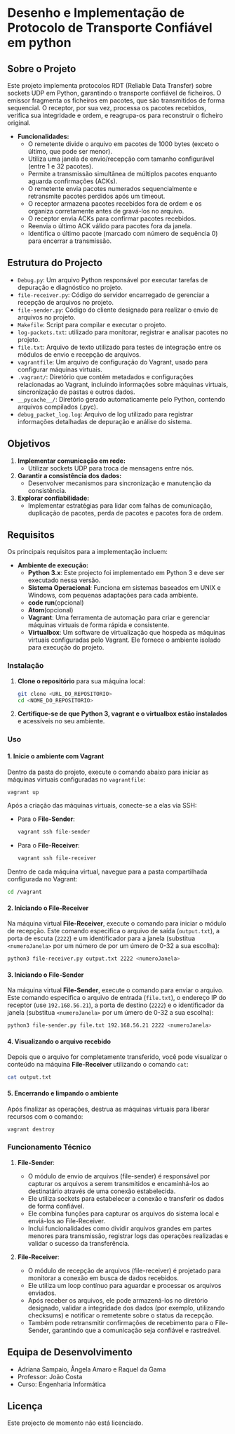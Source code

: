 # Desenho e Implementação de Protocolo de Transporte Confiável em python

## Sobre o Projeto

 Este projeto implementa protocolos RDT (Reliable Data Transfer) sobre sockets UDP em Python, garantindo o transporte confiável de ficheiros. O emissor fragmenta os ficheiros em pacotes, que são transmitidos de forma sequencial. O receptor, por sua vez, processa os pacotes recebidos, verifica sua integridade e ordem, e reagrupa-os para reconstruir o ficheiro original.

- **Funcionalidades:**
  - O remetente divide o arquivo em pacotes de 1000 bytes (exceto o último, que pode ser menor).
  - Utiliza uma janela de envio/recepção com tamanho configurável (entre 1 e 32 pacotes).
  - Permite a transmissão simultânea de múltiplos pacotes enquanto aguarda confirmações (ACKs).
  - O remetente envia pacotes numerados sequencialmente e retransmite pacotes perdidos após um timeout.
  - O receptor armazena pacotes recebidos fora de ordem e os organiza corretamente antes de gravá-los no arquivo.
  - O receptor envia ACKs para confirmar pacotes recebidos.
  - Reenvia o último ACK válido para pacotes fora da janela.
  - Identifica o último pacote (marcado com número de sequência 0) para encerrar a transmissão.

## Estrutura do Projecto

- `Debug.py`: Um arquivo Python responsável por executar tarefas de depuração e diagnóstico no projeto.
- `file-receiver.py`: Código do servidor encarregado de gerenciar a recepção de arquivos no projeto.
- `file-sender.py`: Código do cliente designado para realizar o envio de arquivos no projeto.
- `Makefile`: Script para compilar e executar o projeto.
- `log-packets.txt`: utilizado para monitorar, registrar e analisar pacotes no projeto.
- `file.txt`: Arquivo de texto utilizado para testes de integração entre os módulos de envio e recepção de arquivos.
- `vagrantfile`: Um arquivo de configuração do Vagrant, usado para configurar máquinas virtuais.
- `.vagrant/`: Diretório que contém metadados e configurações relacionadas ao Vagrant, incluindo informações sobre máquinas virtuais, sincronização de pastas e outros dados.
- `__pycache__/`: Diretório gerado automaticamente pelo Python, contendo arquivos compilados (.pyc).
- `debug_packet_log.log`: Arquivo de log utilizado para registrar informações detalhadas de depuração e análise do sistema.

## Objetivos

1. **Implementar comunicação em rede:**
   - Utilizar sockets UDP para troca de mensagens entre nós.
2. **Garantir a consistência dos dados:**
   - Desenvolver mecanismos para sincronização e manutenção da consistência.
3. **Explorar confiabilidade:**
   - Implementar estratégias para lidar com falhas de comunicação, duplicação de pacotes, perda de pacotes e pacotes fora de ordem.

## Requisitos
Os principais requisitos para a implementação incluem:

- **Ambiente de execução:**
  - **Python 3.x**: Este projecto foi implementado em Python 3 e deve ser executado nessa versão.
  - **Sistema Operacional**: Funciona em sistemas baseados em UNIX e Windows, com pequenas adaptações para cada ambiente.
  - **code run**(opcional)
  - **Atom**(opcional)
  - **Vagrant**: Uma ferramenta de automação para criar e gerenciar máquinas virtuais de forma rápida e consistente. 
  - **Virtualbox**: Um software de virtualização que hospeda as máquinas virtuais configuradas pelo Vagrant. Ele fornece o ambiente isolado para execução do projeto.
  
### Instalação

1. **Clone o repositório** para sua máquina local:

   ```bash
   git clone <URL_DO_REPOSITORIO>
   cd <NOME_DO_REPOSITORIO>
   ```

2. **Certifique-se de que Python 3, vagrant e o virtualbox estão instalados** e acessíveis no seu ambiente.

### Uso

#### 1. **Inicie o ambiente com Vagrant**

Dentro da pasta do projeto, execute o comando abaixo para iniciar as máquinas virtuais configuradas no `vagrantfile`:

```bash
vagrant up
```

Após a criação das máquinas virtuais, conecte-se a elas via SSH:

- Para o **File-Sender**:
  ```bash
  vagrant ssh file-sender
  ```
- Para o **File-Receiver**:
  ```bash
  vagrant ssh file-receiver
  ```

Dentro de cada máquina virtual, navegue para a pasta compartilhada configurada no Vagrant:

```bash
cd /vagrant
```

#### 2. **Iniciando o File-Receiver**

Na máquina virtual **File-Receiver**, execute o comando para iniciar o módulo de recepção. Este comando especifica o arquivo de saída (`output.txt`), a porta de escuta (`2222`) e um identificador para a janela (substitua `<numeroJanela>` por um número de por um úmero de 0-32 a sua escolha):

```bash
python3 file-receiver.py output.txt 2222 <numeroJanela>
```

#### 3. **Iniciando o File-Sender**

Na máquina virtual **File-Sender**, execute o comando para enviar o arquivo. Este comando especifica o arquivo de entrada (`file.txt`), o endereço IP do receptor (use `192.168.56.21`), a porta de destino (`2222`) e o identificador da janela (substitua `<numeroJanela>` por um úmero de 0-32 a sua escolha):

```bash
python3 file-sender.py file.txt 192.168.56.21 2222 <numeroJanela>
```

#### 4. **Visualizando o arquivo recebido**

Depois que o arquivo for completamente transferido, você pode visualizar o conteúdo na máquina **File-Receiver** utilizando o comando `cat`:

```bash
cat output.txt
```

#### 5. **Encerrando e limpando o ambiente**

Após finalizar as operações, destrua as máquinas virtuais para liberar recursos com o comando:

```bash
vagrant destroy
```
### Funcionamento Técnico

1. **File-Sender**:
   - O módulo de envio de arquivos (file-sender) é responsável por capturar os arquivos a serem transmitidos e encaminhá-los ao destinatário através de uma conexão estabelecida.
   - Ele utiliza sockets para estabelecer a conexão e transferir os dados de forma confiável.
   - Ele combina funções para capturar os arquivos do sistema local e enviá-los ao File-Receiver.
   - Inclui funcionalidades como dividir arquivos grandes em partes menores para transmissão, registrar logs das operações realizadas e validar o sucesso da transferência.

2. **File-Receiver**:
   - O módulo de recepção de arquivos (file-receiver) é projetado para monitorar a conexão em busca de dados recebidos.
   - Ele utiliza um loop contínuo para aguardar e processar os arquivos enviados.
   - Após receber os arquivos, ele pode armazená-los no diretório designado, validar a integridade dos dados (por exemplo, utilizando checksums) e notificar o remetente sobre o status da recepção.
   - Também pode retransmitir confirmações de recebimento para o File-Sender, garantindo que a comunicação seja confiável e rastreável.

## Equipa de Desenvolvimento
- Adriana Sampaio, Ângela Amaro e Raquel da Gama
- Professor: João Costa
- Curso: Engenharia Informática

## Licença
Este projecto de momento não está licenciado.

